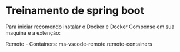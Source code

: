 # Treinamento de spring boot

Para iniciar recomendo instalar o Docker e Docker Componse em sua maquina e a extenção: 

Remote - Containers: ms-vscode-remote.remote-containers